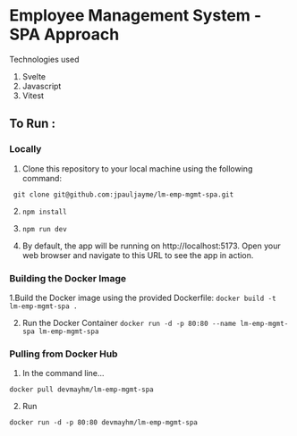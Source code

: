 # Employee Management System - SPA Approach
Technologies used
1. Svelte
2. Javascript
3. Vitest

## To Run :
### Locally
1. Clone this repository to your local machine using the following command:

`` 
git clone git@github.com:jpauljayme/lm-emp-mgmt-spa.git
``

2. ``npm install``

3. ``npm run dev``
4. By default, the app will be running on http://localhost:5173. Open your web browser and navigate to this URL to see the app in action.

### Building the Docker Image
1.Build the Docker image using the provided Dockerfile:
``
docker build -t lm-emp-mgmt-spa .
``

2. Run the Docker Container
``
docker run -d -p 80:80 --name lm-emp-mgmt-spa lm-emp-mgmt-spa
``

### Pulling from Docker Hub
1. In the command line...

``
docker pull devmayhm/lm-emp-mgmt-spa
``

2. Run

``
docker run -d -p 80:80 devmayhm/lm-emp-mgmt-spa
``
